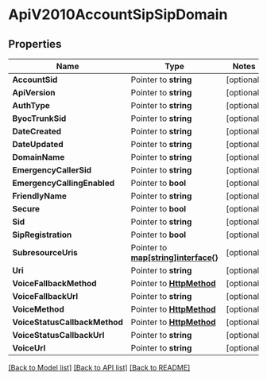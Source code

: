 # ApiV2010AccountSipSipDomain

## Properties
Name | Type | Notes
------------ | ------------- | -------------
**AccountSid** | Pointer to **string** | [optional] 
**ApiVersion** | Pointer to **string** | [optional] 
**AuthType** | Pointer to **string** | [optional] 
**ByocTrunkSid** | Pointer to **string** | [optional] 
**DateCreated** | Pointer to **string** | [optional] 
**DateUpdated** | Pointer to **string** | [optional] 
**DomainName** | Pointer to **string** | [optional] 
**EmergencyCallerSid** | Pointer to **string** | [optional] 
**EmergencyCallingEnabled** | Pointer to **bool** | [optional] 
**FriendlyName** | Pointer to **string** | [optional] 
**Secure** | Pointer to **bool** | [optional] 
**Sid** | Pointer to **string** | [optional] 
**SipRegistration** | Pointer to **bool** | [optional] 
**SubresourceUris** | Pointer to [**map[string]interface{}**](.md) | [optional] 
**Uri** | Pointer to **string** | [optional] 
**VoiceFallbackMethod** | Pointer to [**HttpMethod**](http_method.md) | [optional] 
**VoiceFallbackUrl** | Pointer to **string** | [optional] 
**VoiceMethod** | Pointer to [**HttpMethod**](http_method.md) | [optional] 
**VoiceStatusCallbackMethod** | Pointer to [**HttpMethod**](http_method.md) | [optional] 
**VoiceStatusCallbackUrl** | Pointer to **string** | [optional] 
**VoiceUrl** | Pointer to **string** | [optional] 

[[Back to Model list]](../README.md#documentation-for-models) [[Back to API list]](../README.md#documentation-for-api-endpoints) [[Back to README]](../README.md)



